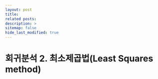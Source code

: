 ```yaml
---
layout: post
title: 
related posts:
description: >
sitemap: false
hide_last_modified: true
---
```


# 회귀분석 2. 최소제곱법(Least Squares method)
